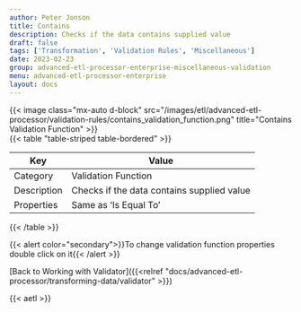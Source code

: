 ```yaml
---
author: Peter Jonson
title: Contains
description: Checks if the data contains supplied value
draft: false
tags: ['Transformation', 'Validation Rules', 'Miscellaneous']
date: 2023-02-23
group: advanced-etl-processor-enterprise-miscellaneous-validation
menu: advanced-etl-processor-enterprise
layout: docs
---
```


{{< image class="mx-auto d-block"  src="/images/etl/advanced-etl-processor/validation-rules/contains_validation_function.png" title="Contains Validation Function" >}}
\
{{< table "table-striped table-bordered" >}}

| Key         | Value                                      |
| ----------- | ------------------------------------------ |
| Category    | Validation Function                        |
| Description | Checks if the data contains supplied value |
| Properties  | Same as ‘Is Equal To’                      |

{{< /table >}}

{{< alert color="secondary">}}To change validation function properties double click on it{{< /alert >}}

[Back to Working with Validator]({{<relref "docs/advanced-etl-processor/transforming-data/validator" >}})

{{< aetl >}}
